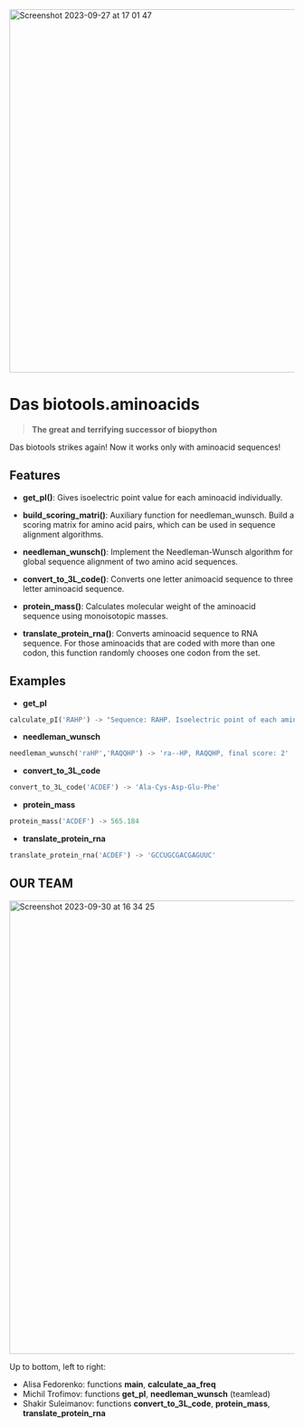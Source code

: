 <img width="641" alt="Screenshot 2023-09-27 at 17 01 47" src="https://github.com/michtrofimov/HW4_Functions2/assets/92677906/d5c63a17-7f6d-43c7-b88e-a2e994877abb">

# Das biotools.aminoacids
> **The great and terrifying successor of biopython**

Das biotools strikes again! Now it works only with aminoacid sequences! 

## Features

- **get_pI()**: Gives isoelectric point value for each aminoacid individually.

- **build_scoring_matri()**: Auxiliary function for needleman_wunsch. Build a scoring matrix for amino acid pairs, which can be used in sequence alignment algorithms.

- **needleman_wunsch()**: Implement the Needleman-Wunsch algorithm for global sequence alignment of two amino acid sequences.

- **convert_to_3L_code()**: Converts one letter animoacid sequence to three letter aminoacid sequence.

- **protein_mass()**: Calculates molecular weight of the aminoacid sequence using monoisotopic masses.

- **translate_protein_rna()**: Converts aminoacid sequence to RNA sequence. For those aminoacids that are coded with more than one codon, this function randomly chooses one codon from the set.

## Examples

- **get_pI**
  
```python 
calculate_pI('RAHP') -> "Sequence: RAHP. Isoelectric point of each aminoacid: [('R', 10.8), ('A', 6.0), ('H', 7.6), ('P', 6.3)]"
```

- **needleman_wunsch**

```python 
needleman_wunsch('raHP','RAQQHP') -> 'ra--HP, RAQQHP, final score: 2'
```

- **convert_to_3L_code**

```python 
convert_to_3L_code('ACDEF') -> 'Ala-Cys-Asp-Glu-Phe'
```

- **protein_mass**

```python 
protein_mass('ACDEF') -> 565.184
```

- **translate_protein_rna**

```python 
translate_protein_rna('ACDEF') -> 'GCCUGCGACGAGUUC'
```

## OUR TEAM
<img width="800" alt="Screenshot 2023-09-30 at 16 34 25" src="https://github.com/michtrofimov/HW4_Functions2/assets/92677906/38fcc288-2d27-445d-b1dc-a3b055099a26">

Up to bottom, left to right:
- Alisa Fedorenko: functions **main**, **calculate_aa_freq**
- Michil Trofimov: functions **get_pI**, **needleman_wunsch** (teamlead)
- Shakir Suleimanov: functions **convert_to_3L_code**, **protein_mass**, **translate_protein_rna**
